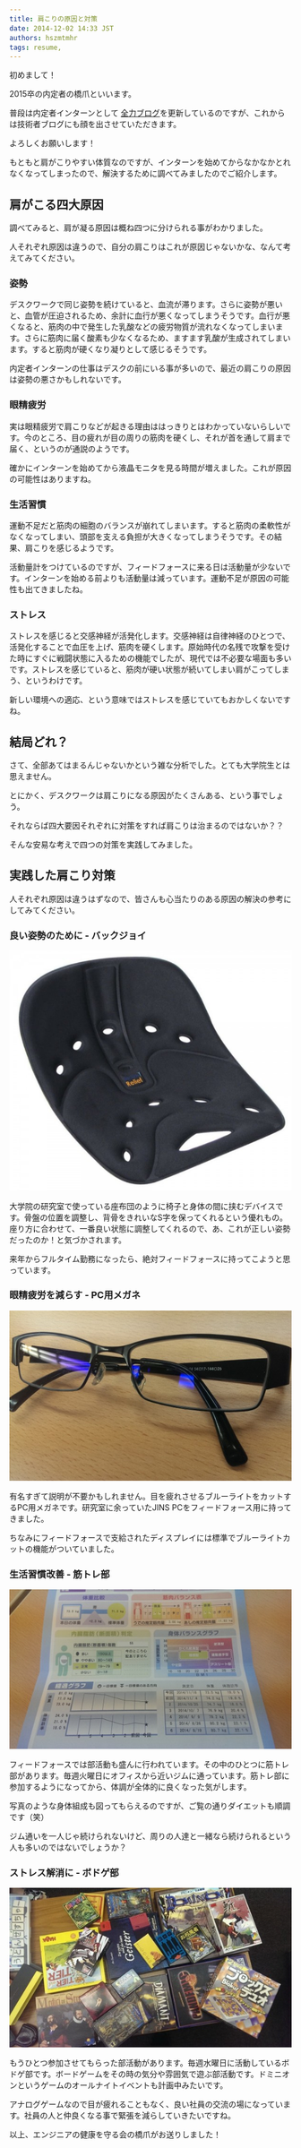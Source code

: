 ```yaml
---
title: 肩こりの原因と対策
date: 2014-12-02 14:33 JST
authors: hszmtmhr
tags: resume, 
---
```

初めまして！

2015卒の内定者の橋爪といいます。

普段は内定者インターンとして [全力ブログ](http://blog.feedforce.jp/)を更新しているのですが、これからは技術者ブログにも顔を出させていただきます。

よろしくお願いします！

もともと肩がこりやすい体質なのですが、インターンを始めてからなかなかとれなくなってしまったので、解決するために調べてみましたのでご紹介します。

<!--more-->

## 肩がこる四大原因
調べてみると、肩が凝る原因は概ね四つに分けられる事がわかりました。

人それぞれ原因は違うので、自分の肩こりはこれが原因じゃないかな、なんて考えてみてください。  

### 姿勢
デスクワークで同じ姿勢を続けていると、血流が滞ります。さらに姿勢が悪いと、血管が圧迫されるため、余計に血行が悪くなってしまうそうです。血行が悪くなると、筋肉の中で発生した乳酸などの疲労物質が流れなくなってしまいます。さらに筋肉に届く酸素も少なくなるため、ますます乳酸が生成されてしまいます。すると筋肉が硬くなり凝りとして感じるそうです。

内定者インターンの仕事はデスクの前にいる事が多いので、最近の肩こりの原因は姿勢の悪さかもしれないです。  

### 眼精疲労
実は眼精疲労で肩こりなどが起きる理由ははっきりとはわかっていないらしいです。今のところ、目の疲れが目の周りの筋肉を硬くし、それが首を通して肩まで届く、というのが通説のようです。

確かにインターンを始めてから液晶モニタを見る時間が増えました。これが原因の可能性はありますね。  

### 生活習慣
運動不足だと筋肉の細胞のバランスが崩れてしまいます。すると筋肉の柔軟性がなくなってしまい、頭部を支える負担が大きくなってしまうそうです。その結果、肩こりを感じるようです。

活動量計をつけているのですが、フィードフォースに来る日は活動量が少ないです。インターンを始める前よりも活動量は減っています。運動不足が原因の可能性も出てきましたね。  

### ストレス
ストレスを感じると交感神経が活発化します。交感神経は自律神経のひとつで、活発化することで血圧を上げ、筋肉を硬くします。原始時代の名残で攻撃を受けた時にすぐに戦闘状態に入るための機能でしたが、現代では不必要な場面も多いです。ストレスを感じていると、筋肉が硬い状態が続いてしまい肩がこってしまう、というわけです。

新しい環境への適応、という意味ではストレスを感じていてもおかしくないですね。  

## 結局どれ？
さて、全部あてはまるんじゃないかという雑な分析でした。とても大学院生とは思えません。

とにかく、デスクワークは肩こりになる原因がたくさんある、という事でしょう。

それならば四大要因それぞれに対策をすれば肩こりは治まるのではないか？？

そんな安易な考えで四つの対策を実践してみました。  

## 実践した肩こり対策
人それぞれ原因は違うはずなので、皆さんも心当たりのある原因の解決の参考にしてみてください。  

### 良い姿勢のために - バックジョイ

 ![11ed7bd1-ad36-b87c-86ea-295563d13ec3](/images/2014/12/11ed7bd1-ad36-b87c-86ea-295563d13ec3-e1417487731790.jpeg)

大学院の研究室で使っている座布団のように椅子と身体の間に挟むデバイスです。骨盤の位置を調整し、背骨をきれいなS字を保ってくれるという優れもの。座り方に合わせて、一番良い状態に調整してくれるので、あ、これが正しい姿勢だったのか！と気づかされます。

来年からフルタイム勤務になったら、絶対フィードフォースに持ってこようと思っています。  

### 眼精疲労を減らす - PC用メガネ

 ![f3ba6228-e6a0-7a39-8fba-385b68f915a0](/images/2014/12/f3ba6228-e6a0-7a39-8fba-385b68f915a0-e1417487684235.jpeg)

有名すぎて説明が不要かもしれません。目を疲れさせるブルーライトをカットするPC用メガネです。研究室に余っていたJINS PCをフィードフォース用に持ってきました。

ちなみにフィードフォースで支給されたディスプレイには標準でブルーライトカットの機能がついていました。  

### 生活習慣改善 - 筋トレ部

 ![2014-12-02 11.37.08](/images/2014/12/2014-12-02-11.37.08-e1417489327508.jpg)

フィードフォースでは部活動も盛んに行われています。その中のひとつに筋トレ部があります。毎週火曜日にオフィスから近いジムに通っています。筋トレ部に参加するようになってから、体調が全体的に良くなった気がします。

写真のような身体組成も図ってもらえるのですが、ご覧の通りダイエットも順調です（笑）

ジム通いを一人じゃ続けられないけど、周りの人達と一緒なら続けられるという人も多いのではないでしょうか？  

### ストレス解消に - ボドゲ部

 ![dce17346-ce05-ae0a-0f31-3ea471ee1324](/images/2014/12/dce17346-ce05-ae0a-0f31-3ea471ee1324-e1417489447604.jpeg)

もうひとつ参加させてもらった部活動があります。毎週水曜日に活動しているボドゲ部です。ボードゲームをその時の気分や雰囲気で遊ぶ部活動です。ドミニオンというゲームのオールナイトイベントも計画中みたいです。

アナログゲームなので目が疲れることもなく、良い社員の交流の場になっています。社員の人と仲良くなる事で緊張を減らしていきたいですね。

以上、エンジニアの健康を守る会の橋爪がお送りしました！
